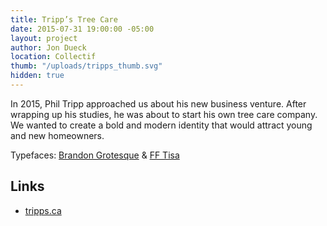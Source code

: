 ```yaml
---
title: Tripp’s Tree Care
date: 2015-07-31 19:00:00 -05:00
layout: project
author: Jon Dueck
location: Collectif
thumb: "/uploads/tripps_thumb.svg"
hidden: true
---
```


In 2015, Phil Tripp approached us about his new business venture. After wrapping up his studies, he was about to start his own tree care company. We wanted to create a bold and modern identity that would attract young and new homeowners.

Typefaces: [Brandon Grotesque](http://hvdfonts.com/brandontext/) & [FF Tisa](https://www.fontshop.com/families/ff-tisa)

## Links
- [tripps.ca](https://tripps.ca)

